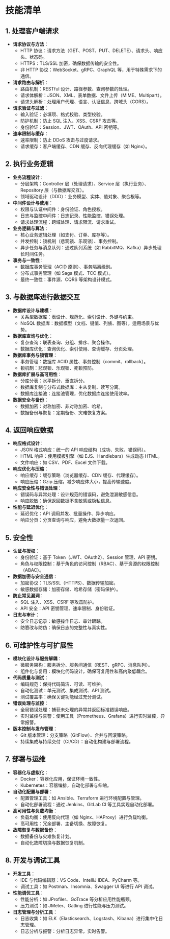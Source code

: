 # 技能清单

## 1. **处理客户端请求**

- **请求协议与方法**：
  - HTTP 协议：请求方法（GET、POST、PUT、DELETE）、请求头、响应头、状态码。
  - HTTPS：TLS/SSL 加密，确保数据传输的安全性。
  - 非 HTTP 协议：WebSocket、gRPC、GraphQL 等，用于特殊需求下的通信。
- **请求路由与解析**：
  - 路由机制：RESTful 设计、路径参数、查询参数的处理。
  - 请求体解析：JSON、XML、表单数据、文件上传（MIME、Multipart）。
  - 请求头解析：处理用户代理、语言、认证信息、跨域头（CORS）。
- **请求验证与过滤**：
  - 输入验证：必填项、格式校验、类型校验。
  - 防护机制：防止 SQL 注入、XSS、CSRF 攻击等。
  - 身份验证：Session、JWT、OAuth、API 密钥等。
- **速率限制与缓存**：
  - 速率限制：防止 DDoS 攻击与过度请求。
  - 请求缓存：客户端缓存、CDN 缓存、反向代理缓存（如 Nginx）。

## 2. **执行业务逻辑**

- **业务流程设计**：
  - 分层架构：Controller 层（处理请求）、Service 层（执行业务）、Repository 层（与数据库交互）。
  - 领域驱动设计（DDD）：业务模型、实体、值对象、聚合根等。
- **中间件设计与使用**：
  - 权限与认证中间件：身份验证、角色授权。
  - 日志与监控中间件：日志记录、性能监控、错误处理。
  - 请求处理流程：跨域处理、请求限流、请求重试。
- **业务逻辑与算法**：
  - 核心业务逻辑处理（如支付、订单、库存等）。
  - 并发控制：锁机制（悲观锁、乐观锁）、事务控制。
  - 异步任务与消息队列：通过队列系统（如 RabbitMQ、Kafka）异步处理长时间任务。
- **事务与一致性**：
  - 数据库事务管理（ACID 原则）、事务隔离级别。
  - 分布式事务管理（如 Saga 模式、TCC 模式）。
  - 最终一致性：事件源、CQRS 等架构设计模式。

## 3. **与数据库进行数据交互**

- **数据库设计与建模**：
  - 关系型数据库：表设计、规范化、索引设计、外键与约束。
  - NoSQL 数据库：数据模型（文档、键值、列族、图等），适用场景与优势。
- **数据库查询与优化**：
  - 复杂查询：联表查询、分组、排序、聚合操作。
  - 数据库优化：查询优化、索引使用、查询缓存、分页处理。
- **数据库事务与锁管理**：
  - 事务管理：数据库 ACID 属性、事务控制（commit、rollback）。
  - 锁机制：悲观锁、乐观锁、死锁预防。
- **数据库扩展与高可用性**：
  - 分库分表：水平拆分、垂直拆分。
  - 数据库复制与分布式数据库：主从复制、读写分离。
  - 数据库连接池：连接池管理，优化数据库连接使用效率。
- **数据安全与备份**：
  - 数据加密：对称加密、非对称加密、哈希。
  - 数据备份与恢复：定期备份、灾难恢复方案。

## 4. **返回响应数据**

- **响应格式设计**：
  - JSON 格式响应：统一的 API 响应结构（成功、失败、错误码）。
  - HTML 响应：使用模板引擎（如 EJS、Handlebars）生成动态 HTML。
  - 文件响应：如 CSV、PDF、Excel 文件下载。
- **响应优化与压缩**：
  - 响应缓存：缓存策略（浏览器缓存、CDN 缓存、代理缓存）。
  - 响应压缩：Gzip 压缩，减少响应体大小，提高传输速度。
- **响应安全性与错误处理**：
  - 错误码与异常处理：设计规范的错误码，避免泄漏敏感信息。
  - 响应脱敏：确保返回数据不含敏感或隐私信息。
- **性能与延迟优化**：
  - 延迟优化：API 调用并发、批量操作、异步响应。
  - 响应分页：分页查询与响应，避免大数据量一次返回。

## 5. **安全性**

- **认证与授权**：
  - 身份验证：基于 Token（JWT、OAuth2）、Session 管理、API 密钥。
  - 角色与权限控制：基于角色的访问控制（RBAC）、基于资源的权限控制（ABAC）。
- **数据加密与安全通信**：
  - 加密协议：TLS/SSL（HTTPS）、数据传输加密。
  - 敏感数据存储：加密存储、哈希存储（密码保护）。
- **防止常见漏洞**：
  - SQL 注入、XSS、CSRF 等攻击防护。
  - API 安全：API 密钥管理、速率限制、身份验证。
- **日志与审计**：
  - 安全日志记录：敏感操作日志、审计跟踪。
  - 防篡改与防伪：确保日志的完整性与真实性。

## 6. **可维护性与可扩展性**

- **模块化设计与服务解耦**：
  - 微服务架构：服务拆分、服务间通信（REST、gRPC、消息队列）。
  - 组件化与复用：模块化代码设计，确保可复用性和高内聚低耦合。
- **代码质量与测试**：
  - 编码规范：保持代码简洁、可读、可维护。
  - 自动化测试：单元测试、集成测试、API 测试。
  - 测试覆盖率：确保关键功能经过充分测试。
- **错误处理与监控**：
  - 全局错误处理：捕获未处理的异常并返回标准错误响应。
  - 实时监控与告警：使用工具（Prometheus、Grafana）进行实时监控，异常报警。
- **版本控制与发布管理**：
  - Git 版本管理：分支策略（GitFlow）、合并与回滚策略。
  - 持续集成与持续交付（CI/CD）：自动化构建与部署流程。

## 7. **部署与运维**

- **容器化与虚拟化**：
  - Docker：容器化应用，保证环境一致性。
  - Kubernetes：容器编排，自动化部署与伸缩。
- **自动化配置与部署**：
  - 配置管理工具：如 Ansible、Terraform 进行环境配置与管理。
  - 自动化部署流程：通过 Jenkins、GitLab CI 等工具实现自动化部署。
- **高可用性与负载均衡**：
  - 负载均衡：使用反向代理（如 Nginx、HAProxy）进行负载均衡。
  - 高可用性：冗余部署、主备切换、故障恢复。
- **故障恢复与数据备份**：
  - 数据备份与灾难恢复计划。
  - 自动化故障切换与数据恢复机制。

## 8. **开发与调试工具**

- **开发工具**：
  - IDE 与代码编辑器：VS Code、IntelliJ IDEA、PyCharm 等。
  - 调试工具：如 Postman、Insomnia、Swagger UI 等进行 API 调试。
- **性能调优工具**：
  - 性能分析：如 JProfiler、GoTrace 等分析应用性能瓶颈。
  - 压力测试：如 JMeter、Gatling 进行性能与压力测试。
- **日志管理与分析工具**：
  - 日志收集：如 ELK（Elasticsearch、Logstash、Kibana）进行集中化日志管理。
  - 日志分析与报警：分析日志异常，实时告警。
